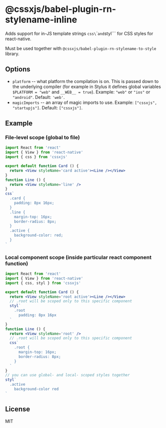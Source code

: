 # @cssxjs/babel-plugin-rn-stylename-inline

Adds support for in-JS template strings `css\`\`` and `styl\`\``
for CSS styles for react-native.

Must be used together with `@cssxjs/babel-plugin-rn-stylename-to-style` library.

## Options

- `platform` -- what platform the compilation is on. This is passed down to the underlying compiler (for example in Stylus it defines global variables `$PLATFORM = "web"` and `__WEB__ = true`). Example: `"web"` or `"ios"` or `"android"`. Default: `'web'`.
- `magicImports` -- an array of magic imports to use. Example: `["cssxjs", "startupjs"]`. Default: `["cssxjs"]`.

## Example

### File-level scope (global to file)

```jsx
import React from 'react'
import { View } from 'react-native'
import { css } from 'cssxjs'

export default function Card () {
  return <View styleName='card active'><Line /></View>
}
function Line () {
  return <View styleName='line' />
}
css`
  .card {
    padding: 8px 16px;
  }
  .line {
    margin-top: 16px;
    border-radius: 8px;
  }
  .active {
    background-color: red;
  }
`
```

### Local component scope (inside particular react component function)

```jsx
import React from 'react'
import { View } from 'react-native'
import { css, styl } from 'cssxjs'

export default function Card () {
  return <View styleName='root active'><Line /></View>
  // .root will be scoped only to this specific component
  styl`
    .root
      padding: 8px 16px
  `
}
function Line () {
  return <View styleName='root' />
  // .root will be scoped only to this specific component
  css`
    .root {
      margin-top: 16px;
      border-radius: 8px;
    }
  `
}
// you can use global- and local- scoped styles together
styl`
  .active
    background-color red
`
```

## License

MIT

